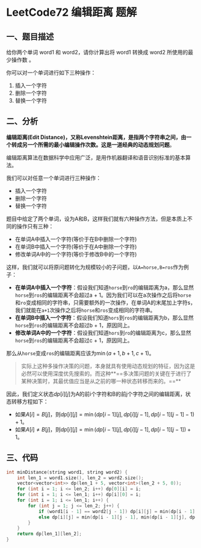 # LeetCode72 编辑距离 题解

## 一、题目描述

给你两个单词 word1 和 word2，请你计算出将 word1 转换成 word2 所使用的最少操作数 。

你可以对一个单词进行如下三种操作：

1. 插入一个字符
2. 删除一个字符
3. 替换一个字符



## 二、分析

**编辑距离(Edit Distance)，又称Levenshtein距离，是指两个字符串之间，由一个转成另一个所需的最小编辑操作次数。**这是一道**经典的动态规划问题**。

编辑距离算法在数据科学中应用广泛，是用作机器翻译和语音识别标准的基本算法。

我们可以对任意一个单词进行三种操作：

+ 插入一个字符
+ 删除一个字符
+ 替换一个字符

题目中给定了两个单词，设为A和B，这样我们就有六种操作方法，但是本质上不同的操作只有三种：

+ 在单词A中插入一个字符(等价于在B中删除一个字符)
+ 在单词B中插入一个字符(等价于在A中删除一个字符)
+ 修改单词A中的一个字符(等价于修改B中的一个字符)

这样，我们就可以将原问题转化为规模较小的子问题，以`A=horse,B=ros`作为例子：

+ **在单词A中插入一个字符**：假设我们知道`horse`到`ro`的编辑距离为a，那么显然`horse`到`ros`的编辑距离不会超过a + 1。因为我们可以在a次操作之后将`horse`和`ro`变成相同的字符串，只需要额外的一次操作，在单词A的末尾加上字符s，我们就能在`a+1`次操作之后将`horse`和`ros`变成相同的字符串。
+ **在单词B中插入一个字符**：假设我们知道`hors`到`ros`的编辑距离为b，那么显然`horse`到`ros`的编辑距离不会超过b + 1，原因同上。
+ **修改单词A中的一个字符**：假设我们知道`hors`到`ro`的编辑距离为c，那么显然`horse`到`ros`的编辑距离不会超过c + 1，原因同上。

那么从`horse`变成`ros`的编辑距离应该为$\min(a+1,b+1,c+1)$。

> 实际上这种多操作决策的问题，本身就具有使用动态规划的特征，因为这是必然可以使用深度优先搜索的。而这种**==多决策问题的关键在于进行了某种决策时，其最优值应当是从之前的哪一种状态转移而来的。==**

因此，我们定义状态$dp[i][j]$为A的前i个字符和B的前j个字符之间的编辑距离，状态转移方程如下：

+ 如果$A[i]=B[j]$，则$dp[i][j]=\min(dp[i-1][j],dp[i][j-1],dp[i-1][j-1]-1)+1$。
+ 如果$A[i]\neq B[j]$，则$dp[i][j]=\min(dp[i-1][j],dp[i][j-1],dp[i-1][j-1])+1$。



## 三、代码

```c++
int minDistance(string word1, string word2) {
    int len_1 = word1.size(), len_2 = word2.size();
    vector<vector<int>> dp(len_1 + 5, vector<int>(len_2 + 5, 0));
    for (int i = 1; i <= len_2; i++) dp[0][i] = i;
    for (int i = 1; i <= len_1; i++) dp[i][0] = i;
    for (int i = 1; i <= len_1; i++) {
        for (int j = 1; j <= len_2; j++) {
            if (word1[i - 1] == word2[j - 1]) dp[i][j] = min(dp[i - 1][j - 1] - 1, min(dp[i - 1][j], dp[i][j - 1])) + 1;
            else dp[i][j] = min(dp[i - 1][j - 1], min(dp[i - 1][j], dp[i][j - 1])) + 1;
        }
    }
    return dp[len_1][len_2];
}
```

